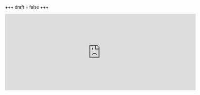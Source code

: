 +++
draft = false
+++
<!--
<iframe src="https://outlook.live.com/owa/calendar/00000000-0000-0000-0000-000000000000/7a4615a1-9e4c-4f18-a3db-b12ba5a411a7/cid-544D0ED60464181A/index.html" width="100%" height="500px"title="NES Calendar"> 
</iframe>

<div style="background:#fff;max-width:628px;"><iframe src="https://www.availcalendar.com/print/21257" width="100%" height="470" frameborder="0" scrolling="no"></iframe></div>
-->
<div style="background:#fff;width:628px;"><iframe src="https://www.availcalendar.com/print/21257?mode=3" width="628" height="251" frameborder="0" scrolling="no"></iframe></div>